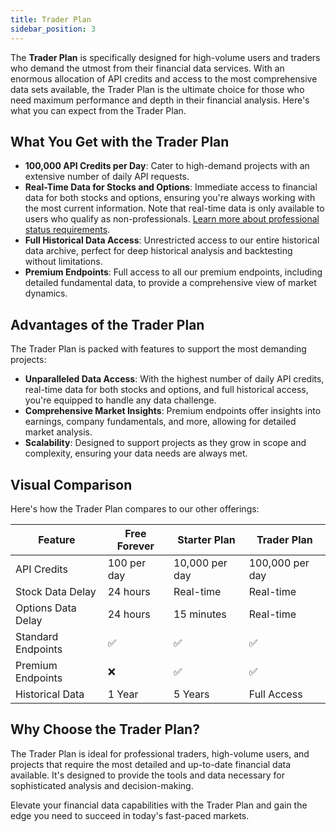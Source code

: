 ```yaml
---
title: Trader Plan
sidebar_position: 3
---
```


The **Trader Plan** is specifically designed for high-volume users and traders who demand the utmost from their financial data services. With an enormous allocation of API credits and access to the most comprehensive data sets available, the Trader Plan is the ultimate choice for those who need maximum performance and depth in their financial analysis. Here's what you can expect from the Trader Plan.

## What You Get with the Trader Plan

- **100,000 API Credits per Day**: Cater to high-demand projects with an extensive number of daily API requests.
- **Real-Time Data for Stocks and Options**: Immediate access to financial data for both stocks and options, ensuring you're always working with the most current information. Note that real-time data is only available to users who qualify as non-professionals. [Learn more about professional status requirements](https://www.marketdata.app/education/stocks/professional-status-explained/).
- **Full Historical Data Access**: Unrestricted access to our entire historical data archive, perfect for deep historical analysis and backtesting without limitations.
- **Premium Endpoints**: Full access to all our premium endpoints, including detailed fundamental data, to provide a comprehensive view of market dynamics.

## Advantages of the Trader Plan

The Trader Plan is packed with features to support the most demanding projects:

- **Unparalleled Data Access**: With the highest number of daily API credits, real-time data for both stocks and options, and full historical access, you're equipped to handle any data challenge.
- **Comprehensive Market Insights**: Premium endpoints offer insights into earnings, company fundamentals, and more, allowing for detailed market analysis.
- **Scalability**: Designed to support projects as they grow in scope and complexity, ensuring your data needs are always met.

## Visual Comparison

Here's how the Trader Plan compares to our other offerings:

| Feature               | Free Forever | Starter Plan | Trader Plan   |
|-----------------------|--------------|--------------|---------------|
| API Credits           | 100 per day  | 10,000 per day | 100,000 per day |
| Stock Data Delay      | 24 hours     | Real-time    | Real-time     |
| Options Data Delay    | 24 hours     | 15 minutes   | Real-time     |
| Standard Endpoints    | ✅           | ✅            | ✅             |
| Premium Endpoints     | ❌           | ✅            | ✅             |
| Historical Data       | 1 Year       | 5 Years       | Full Access    |

## Why Choose the Trader Plan?

The Trader Plan is ideal for professional traders, high-volume users, and projects that require the most detailed and up-to-date financial data available. It's designed to provide the tools and data necessary for sophisticated analysis and decision-making.

Elevate your financial data capabilities with the Trader Plan and gain the edge you need to succeed in today's fast-paced markets.
